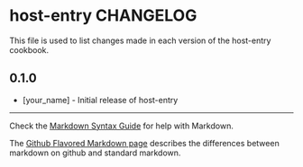 # host-entry CHANGELOG

This file is used to list changes made in each version of the host-entry cookbook.

## 0.1.0
- [your_name] - Initial release of host-entry

- - -
Check the [Markdown Syntax Guide](http://daringfireball.net/projects/markdown/syntax) for help with Markdown.

The [Github Flavored Markdown page](http://github.github.com/github-flavored-markdown/) describes the differences between markdown on github and standard markdown.
